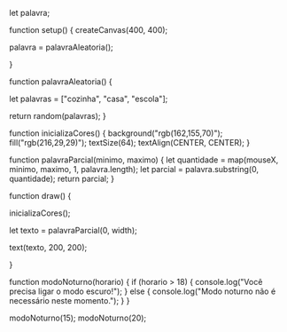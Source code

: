 let palavra;

function setup() {
  createCanvas(400, 400);

  palavra = palavraAleatoria();
  
}

function palavraAleatoria() {
  
  let palavras = ["cozinha", "casa", "escola"];
  
  return random(palavras);
}

function inicializaCores() {
  background("rgb(162,155,70)");
  fill("rgb(216,29,29)");
  textSize(64);
  textAlign(CENTER, CENTER);
}

function palavraParcial(minimo, maximo) {
  let quantidade = map(mouseX, minimo, maximo, 1, palavra.length);
  let parcial = palavra.substring(0, quantidade);
  return parcial;
}

function draw() {
  
  inicializaCores();

  let texto = palavraParcial(0, width);
    
  text(texto, 200, 200);
  
}

function modoNoturno(horario) {
  if (horario > 18) {
    console.log("Você precisa ligar o modo escuro!");
  } else {
    console.log("Modo noturno não é necessário neste momento.");
  }
}

modoNoturno(15);
modoNoturno(20);
